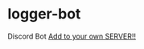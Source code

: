 # logger-bot
Discord Bot [Add to your own SERVER!!](https://discord.com/api/oauth2/authorize?client_id=838101838845706300&amp;permissions=2148002880&amp;scope=bot)
